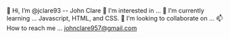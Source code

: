 👋 Hi, I’m @jclare93 -- John Clare
👀 I’m interested in ...
🌱 I’m currently learning ... Javascript, HTML, and CSS.
💞️ I’m looking to collaborate on ...
📫 How to reach me ... johnclare957@gmail.com

<!---
jclare93/jclare93 is a ✨ special ✨ repository because its `README.md` (this file) appears on your GitHub profile.
You can click the Preview link to take a look at your changes.
--->
